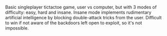 Basic singleplayer tictactoe game, user vs computer, but with 3 modes of difficulty: easy, hard and insane. Insane mode implements rudimentary artificial intelligence by blocking 
double-attack tricks from the user. Difficult to win if not aware of the backdoors left open to exploit, so it's not impossible.
